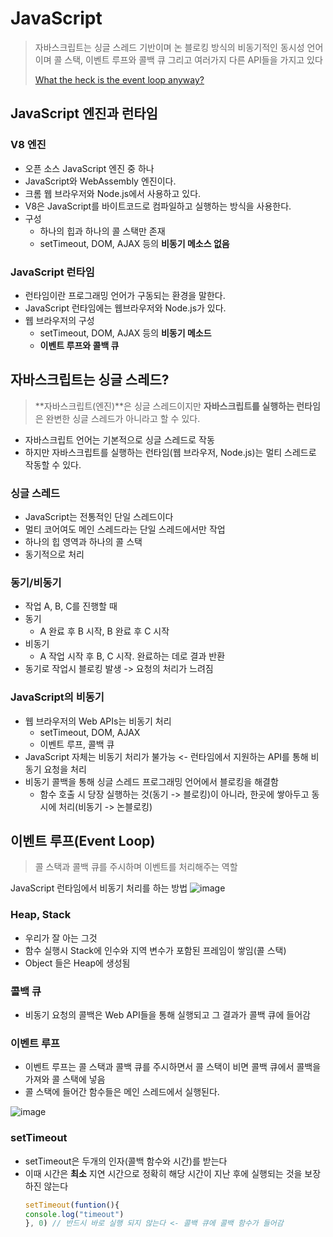 # JavaScript

> 자바스크립트는 싱글 스레드 기반이며 논 블로킹 방식의 비동기적인 동시성 언어이며 콜 스택, 이벤트 루프와 콜백 큐 그리고 여러가지 다른 API들을 가지고 있다
>
> [What the heck is the event loop anyway?](https://www.youtube.com/watch?v=8aGhZQkoFbQ)

## JavaScript 엔진과 런타임

### V8 엔진

- 오픈 소스 JavaScript 엔진 중 하나
- JavaScript와 WebAssembly 엔진이다.
- 크롬 웹 브라우저와 Node.js에서 사용하고 있다.
- V8은 JavaScript를 바이트코드로 컴파일하고 실행하는 방식을 사용한다.
- 구성
  - 하나의 힙과 하나의 콜 스택만 존재
  - setTimeout, DOM, AJAX 등의 **비동기 메소스 없음**

### JavaScript 런타임

- 런타임이란 프로그래밍 언어가 구동되는 환경을 말한다.
- JavaScript 런타임에는 웹브라우저와 Node.js가 있다.
- 웹 브라우저의 구성
  - setTimeout, DOM, AJAX 등의 **비동기 메소드**
  - **이벤트 루프와 콜백 큐**

## 자바스크립트는 싱글 스레드?

> **자바스크립트(엔진)**은 싱글 스레드이지만 **자바스크립트를 실행하는 런타임**은 완변한 싱글 스레드가 아니라고 할 수 있다.

- 자바스크립트 언어는 기본적으로 싱글 스레드로 작동
- 하지만 자바스크립트를 실행하는 런타임(웹 브라우저, Node.js)는 멀티 스레드로 작동할 수 있다.

### 싱글 스레드

- JavaScript는 전통적인 단일 스레드이다
- 멀티 코어여도 메인 스레드라는 단일 스레드에서만 작업
- 하나의 힙 영역과 하나의 콜 스택
- 동기적으로 처리

### 동기/비동기

- 작업 A, B, C를 진행할 때
- 동기
  - A 완료 후 B 시작, B 완료 후 C 시작
- 비동기
  - A 작업 시작 후 B, C 시작. 완료하는 데로 결과 반환
- 동기로 작업시 블로킹 발생 -> 요청의 처리가 느려짐

### JavaScript의 비동기

- 웹 브라우저의 Web APIs는 비동기 처리
  - setTimeout, DOM, AJAX
  - 이벤트 루프, 콜백 큐
- JavaScript 자체는 비동기 처리가 불가능 <- 런타임에서 지원하는 API를 통해 비동기 요청을 처리
- 비동기 콜백을 통해 싱글 스레드 프로그래밍 언어에서 블로킹을 해결함
  - 함수 호출 시 당장 실행하는 것(동기 -> 블로킹)이 아니라, 한곳에 쌓아두고 동시에 처리(비동기 -> 논블로킹)

## 이벤트 루프(Event Loop)

> 콜 스택과 콜백 큐를 주시하며 이벤트를 처리해주는 역할

JavaScript 런타임에서 비동기 처리를 하는 방법
![image](https://github.com/Fun-Fun-Study/CS-Study/assets/37894963/99080d4c-7bc2-4fc4-811c-3de5422d057b)

### Heap, Stack

- 우리가 잘 아는 그것
- 함수 실행시 Stack에 인수와 지역 변수가 포함된 프레임이 쌓임(콜 스택)
- Object 들은 Heap에 생성됨

### 콜백 큐

- 비동기 요청의 콜백은 Web API들을 통해 실행되고 그 결과가 콜백 큐에 들어감

### 이벤트 루프

- 이벤트 루프는 콜 스택과 콜백 큐를 주시하면서 콜 스택이 비면 콜백 큐에서 콜백을 가져와 콜 스택에 넣음
- 콜 스택에 들어간 함수들은 메인 스레드에서 실행된다.

![image](https://github.com/Fun-Fun-Study/CS-Study/assets/37894963/39527e11-8e85-4888-b49f-b2dbabdaf8f7)

### setTimeout

- setTimeout은 두개의 인자(콜백 함수와 시간)를 받는다
- 이때 시간은 **최소** 지연 시간으로 정확히 해당 시간이 지난 후에 실행되는 것을 보장하진 않는다
  ```javascript
  setTimeout(funtion(){
  console.log("timeout")
  }, 0) // 반드시 바로 실행 되지 않는다 <- 콜백 큐에 콜백 함수가 들어감
  ```
